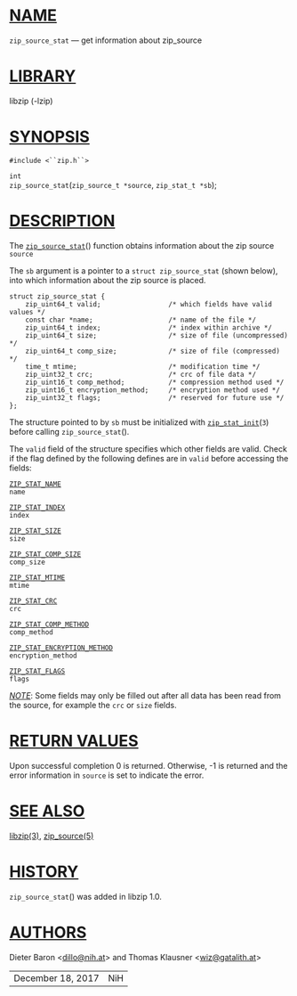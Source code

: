 # [NAME](#NAME)

`zip_source_stat` — get information about zip_source

# [LIBRARY](#LIBRARY)

libzip (-lzip)

# [SYNOPSIS](#SYNOPSIS)

`#include <``zip.h``>`

`int`  
`zip_source_stat`(`zip_source_t *source`, `zip_stat_t *sb`);

# [DESCRIPTION](#DESCRIPTION)

The [`zip_source_stat`](#zip_source_stat)() function obtains information
about the zip source `source`

The `sb` argument is a pointer to a `struct zip_source_stat` (shown
below), into which information about the zip source is placed.

    struct zip_source_stat {
        zip_uint64_t valid;                 /* which fields have valid values */
        const char *name;                   /* name of the file */
        zip_uint64_t index;                 /* index within archive */
        zip_uint64_t size;                  /* size of file (uncompressed) */
        zip_uint64_t comp_size;             /* size of file (compressed) */
        time_t mtime;                       /* modification time */
        zip_uint32_t crc;                   /* crc of file data */
        zip_uint16_t comp_method;           /* compression method used */
        zip_uint16_t encryption_method;     /* encryption method used */
        zip_uint32_t flags;                 /* reserved for future use */
    };

The structure pointed to by `sb` must be initialized with
[`zip_stat_init`](#zip_stat_init)(`3`) before calling
`zip_source_stat`().

The `valid` field of the structure specifies which other fields are
valid. Check if the flag defined by the following defines are in `valid`
before accessing the fields:

[`ZIP_STAT_NAME`](#ZIP_STAT_NAME)  
`name`

[`ZIP_STAT_INDEX`](#ZIP_STAT_INDEX)  
`index`

[`ZIP_STAT_SIZE`](#ZIP_STAT_SIZE)  
`size`

[`ZIP_STAT_COMP_SIZE`](#ZIP_STAT_COMP_SIZE)  
`comp_size`

[`ZIP_STAT_MTIME`](#ZIP_STAT_MTIME)  
`mtime`

[`ZIP_STAT_CRC`](#ZIP_STAT_CRC)  
`crc`

[`ZIP_STAT_COMP_METHOD`](#ZIP_STAT_COMP_METHOD)  
`comp_method`

[`ZIP_STAT_ENCRYPTION_METHOD`](#ZIP_STAT_ENCRYPTION_METHOD)  
`encryption_method`

[`ZIP_STAT_FLAGS`](#ZIP_STAT_FLAGS)  
`flags`

[*NOTE*](#NOTE): Some fields may only be filled out after all data has
been read from the source, for example the `crc` or `size` fields.

# [RETURN VALUES](#RETURN_VALUES)

Upon successful completion 0 is returned. Otherwise, -1 is returned and
the error information in `source` is set to indicate the error.

# [SEE ALSO](#SEE_ALSO)

[libzip(3)](libzip.md), [zip_source(5)](zip_source.md)

# [HISTORY](#HISTORY)

`zip_source_stat`() was added in libzip 1.0.

# [AUTHORS](#AUTHORS)

Dieter Baron \<[dillo@nih.at](mailto:dillo@nih.at)\> and Thomas Klausner
\<[wiz@gatalith.at](mailto:wiz@gatalith.at)\>

|                   |     |
|-------------------|-----|
| December 18, 2017 | NiH |
